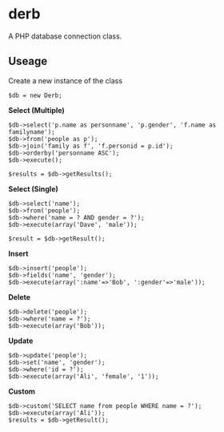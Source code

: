 # derb

A PHP database connection class.

## Useage

Create a new instance of the class
```
$db = new Derb;
```

**Select (Multiple)**
```
$db->select('p.name as personname', 'p.gender', 'f.name as familyname');
$db->from('people as p');
$db->join('family as f', 'f.personid = p.id');
$db->orderby('personname ASC');
$db->execute();

$results = $db->getResults();
```

**Select (Single)**
```
$db->select('name');
$db->from('people');
$db->where('name = ? AND gender = ?');
$db->execute(array('Dave', 'male'));

$result = $db->getResult();
```

**Insert**
```
$db->insert('people');
$db->fields('name', 'gender');
$db->execute(array(':name'=>'Bob', ':gender'=>'male'));
```

**Delete**
```
$db->delete('people');
$db->where('name = ?');
$db->execute(array('Bob'));
```

**Update**
```
$db->update('people');
$db->set('name', 'gender');
$db->where('id = ?');
$db->execute(array('Ali', 'female', '1'));
```

**Custom**
```
$db->custom('SELECT name from people WHERE name = ?');
$db->execute(array('Ali'));
$results = $db->getResult();
```
